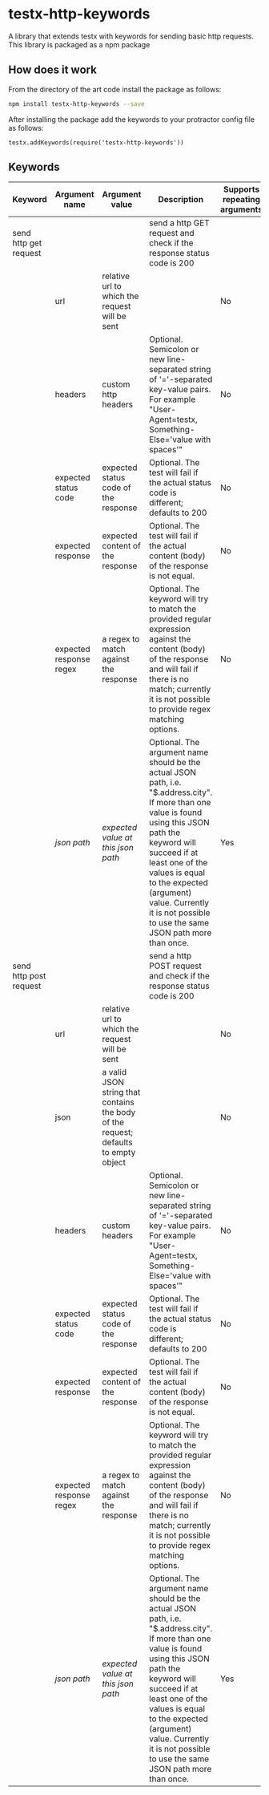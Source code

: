 testx-http-keywords
=====

A library that extends testx with keywords for sending basic http requests. This library is packaged as a npm package

## How does it work
From the directory of the art code install the package as follows:
```sh
npm install testx-http-keywords --save
```

After installing the package add the keywords to your protractor config file as follows:

```
testx.addKeywords(require('testx-http-keywords'))
```

## Keywords

| Keyword                | Argument name | Argument value  | Description | Supports repeating arguments |
| ---------------------- | ------------- | --------------- |------------ | ---------------------------- |
| send http get request  |               |                 | send a http GET request and check if the response status code is 200 |  |
|                        | url           | relative url to which the request will be sent || No |
|                        | headers       | custom http headers | Optional. Semicolon or new line-separated string of '='-separated key-value pairs. For example "User-Agent=testx, Something-Else='value with spaces'"| No |
|                        | expected status code   | expected status code of the response | Optional. The test will fail if the actual status code is different; defaults to 200| No |
|                        | expected response  | expected content of the response | Optional. The test will fail if the actual content (body) of the response is not equal. | No |
|                        | expected response regex | a regex to match against the response | Optional. The keyword will try to match the provided regular expression against the content (body) of the response and will fail if there is no match; currently it is not possible to provide regex matching options. | No |
|                        | *json path* | *expected value at this json path* | Optional. The argument name should be the actual JSON path, i.e. "$.address.city". If more than one value is found using this JSON path the keyword will succeed if at least one of the values is equal to the expected (argument) value. Currently it is not possible to use the same JSON path more than once. | Yes |
| send http post request |               |                 | send a http POST request and check if the response status code is 200 |  |
|                        | url           | relative url to which the request will be sent || No |
|                        | json          | a valid JSON string that contains the body of the request; defaults to empty object || No |
|                        | headers       | custom headers | Optional. Semicolon or new line-separated string of '='-separated key-value pairs. For example "User-Agent=testx, Something-Else='value with spaces'"| No |
|                        | expected status code   | expected status code of the response | Optional. The test will fail if the actual status code is different; defaults to 200| No |
|                        | expected response  | expected content of the response | Optional. The test will fail if the actual content (body) of the response is not equal. | No |
|                        | expected response regex | a regex to match against the response | Optional. The keyword will try to match the provided regular expression against the content (body) of the response and will fail if there is no match; currently it is not possible to provide regex matching options. | No |
|                        | *json path* | *expected value at this json path* | Optional. The argument name should be the actual JSON path, i.e. "$.address.city". If more than one value is found using this JSON path the keyword will succeed if at least one of the values is equal to the expected (argument) value. Currently it is not possible to use the same JSON path more than once. | Yes |
